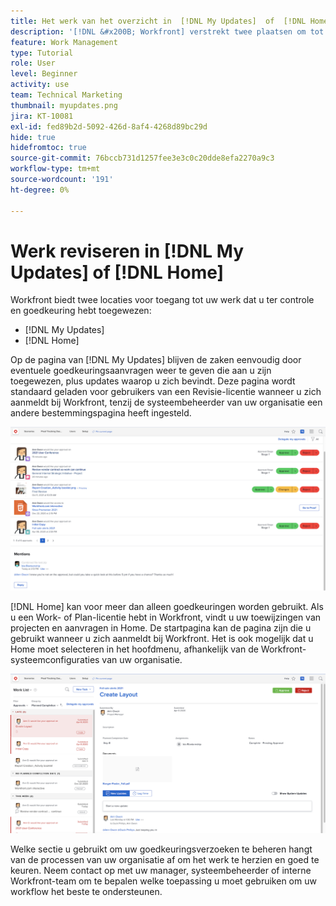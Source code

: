 ```yaml
---
title: Het werk van het overzicht in  [!DNL My Updates]  of  [!DNL Home]
description: '[!DNL &#x200B; Workfront] verstrekt twee plaatsen om tot werk toegang te hebben dat aan u voor overzicht en goedkeuring wordt toegewezen -  [!DNL My Updates]  en  [!DNL Home] '
feature: Work Management
type: Tutorial
role: User
level: Beginner
activity: use
team: Technical Marketing
thumbnail: myupdates.png
jira: KT-10081
exl-id: fed89b2d-5092-426d-8af4-4268d89bc29d
hide: true
hidefromtoc: true
source-git-commit: 76bccb731d1257fee3e3c0c20dde8efa2270a9c3
workflow-type: tm+mt
source-wordcount: '191'
ht-degree: 0%

---
```


# Werk reviseren in [!DNL My Updates] of [!DNL Home]

Workfront biedt twee locaties voor toegang tot uw werk dat u ter controle en goedkeuring hebt toegewezen:

* [!DNL My Updates]
* [!DNL Home]

Op de pagina van [!DNL My Updates] blijven de zaken eenvoudig door eventuele goedkeuringsaanvragen weer te geven die aan u zijn toegewezen, plus updates waarop u zich bevindt. Deze pagina wordt standaard geladen voor gebruikers van een Revisie-licentie wanneer u zich aanmeldt bij Workfront, tenzij de systeembeheerder van uw organisatie een andere bestemmingspagina heeft ingesteld.

![ een beeld van de [!DNL My Updates] pagina ](assets/my-updates-overview.png)

[!DNL Home] kan voor meer dan alleen goedkeuringen worden gebruikt. Als u een Work- of Plan-licentie hebt in Workfront, vindt u uw toewijzingen van projecten en aanvragen in Home. De startpagina kan de pagina zijn die u gebruikt wanneer u zich aanmeldt bij Workfront. Het is ook mogelijk dat u Home moet selecteren in het hoofdmenu, afhankelijk van de Workfront-systeemconfiguraties van uw organisatie.

![ een beeld van de [!DNL Home] pagina ](assets/home-overview.png)

Welke sectie u gebruikt om uw goedkeuringsverzoeken te beheren hangt van de processen van uw organisatie af om het werk te herzien en goed te keuren. Neem contact op met uw manager, systeembeheerder of interne Workfront-team om te bepalen welke toepassing u moet gebruiken om uw workflow het beste te ondersteunen.
